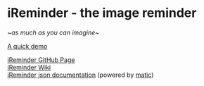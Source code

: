 # iReminder - the image reminder
_~as much as you can imagine~_  
  
<a href='https://www.youtube.com/watch?v=HkrNbj4OtMQ'>A quick demo</a>    
  
<a href='https://github.com/r-kan/iReminder'>iReminder GitHub Page</a>  
<a href='https://github.com/r-kan/iReminder/wiki'>iReminder Wiki</a>  
<a href='https://r-kan.github.io/iReminder-json-doc/index.html'>iReminder json documentation</a> (powered by <a href='https://github.com/mattyod/matic'>matic</a>)  
